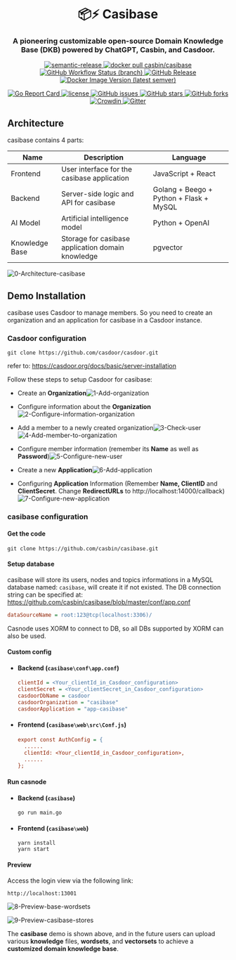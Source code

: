 <h1 align="center" style="border-bottom: none;">📦⚡️ Casibase</h1>
<h3 align="center">A pioneering customizable open-source Domain Knowledge Base (DKB)
    powered by ChatGPT, Casbin, and Casdoor.</h3>
<p align="center">
  <a href="#badge">
    <img alt="semantic-release" src="https://img.shields.io/badge/%20%20%F0%9F%93%A6%F0%9F%9A%80-semantic--release-e10079.svg">
  </a>
  <a href="https://hub.docker.com/r/casbin/casibase">
    <img alt="docker pull casbin/casibase" src="https://img.shields.io/docker/pulls/casbin/casibase.svg">
  </a>
  <a href="https://github.com/casbin/casibase/actions/workflows/build.yml">
    <img alt="GitHub Workflow Status (branch)" src="https://github.com/casdoor/casdoor/workflows/Build/badge.svg?style=flat-square">
  </a>
  <a href="https://github.com/casibase/casibase/releases/latest">
    <img alt="GitHub Release" src="https://img.shields.io/github/v/release/casbin/casibase.svg">
  </a>
  <a href="https://hub.docker.com/repository/docker/casbin/casibase">
    <img alt="Docker Image Version (latest semver)" src="https://img.shields.io/badge/Docker%20Hub-latest-brightgreen">
  </a>
<!-- waiting for changing -->
<!-- <a href="https://hub.docker.com/r/casbin/casibase"> -->
<!-- <a href="https://github.com/casbin/casibase/actions/workflows/build.yml"> -->
<!-- <a href="https://github.com/casibase/casibase/releases/latest"> -->
<!-- <a href="https://hub.docker.com/repository/docker/casbin/casibase"> -->
</p>

<p align="center">
  <a href="https://goreportcard.com/report/github.com/casbin/casibase">
    <img alt="Go Report Card" src="https://goreportcard.com/badge/github.com/casdoor/casdoor?style=flat-square">
  </a>
  <a href="https://github.com/casbin/casibase/blob/master/LICENSE">
    <img src="https://img.shields.io/github/license/casbin/casibase?style=flat-square" alt="license">
  </a>
  <a href="https://github.com/casbin/casibase/issues">
    <img alt="GitHub issues" src="https://img.shields.io/github/issues/casbin/casibase?style=flat-square">
  </a>
  <a href="#">
    <img alt="GitHub stars" src="https://img.shields.io/github/stars/casbin/casibase?style=flat-square">
  </a>
  <a href="https://github.com/casbin/casibase/network">
    <img alt="GitHub forks" src="https://img.shields.io/github/forks/casbin/casibase?style=flat-square">
  </a>
  <a href="https://crowdin.com/project/casibase-site">
    <img alt="Crowdin" src="https://badges.crowdin.net/casdoor-site/localized.svg">
  </a>
  <a href="https://gitter.im/casbin/casibase">
    <img alt="Gitter" src="https://badges.gitter.im/casbin/casdoor.svg">
  </a>
<!-- waiting for changing -->
<!-- <a href="https://goreportcard.com/report/github.com/casbin/casibase"> -->
<!-- <a href="https://crowdin.com/project/casibase-site"> -->
<!-- <a href="https://gitter.im/casbin/casibase"> -->
</p>

## Architecture

casibase contains 4 parts:

| **Name**       | **Description**                                   | **Language**                            |
| -------------- | ------------------------------------------------- | --------------------------------------- |
| Frontend       | User interface for the casibase application       | JavaScript + React                      |
| Backend        | Server-side logic and API for casibase            | Golang + Beego + Python + Flask + MySQL |
| AI Model       | Artificial intelligence model                     | Python + OpenAI                         |
| Knowledge Base | Storage for casibase application domain knowledge | pgvector                                |

![0-Architecture-casibase](assets/0-Architecture-casibase.png)

## Demo Installation

casibase uses Casdoor to manage members. So you need to create an organization and an application for casibase in a Casdoor instance.

### Casdoor configuration 

```shell
git clone https://github.com/casdoor/casdoor.git
```

refer to: https://casdoor.org/docs/basic/server-installation

Follow these steps to setup Casdoor for casibase:

- Create an **Organization**![1-Add-organization](assets/1-Add-organization.png)

- Configure information about the **Organization**![2-Configure-information-organization](assets/2-Configure-information-organization.png)

- Add a member to a newly created organization![3-Check-user](assets/3-Check-user.png)![4-Add-member-to-organization](assets/4-Add-member-to-organization.png)

- Configure member information (remember its **Name** as well as **Password**)![5-Configure-new-user](assets/5-Configure-new-user.png)



- Create a new **Application**![6-Add-application](assets/6-Add-application.png)

- Configuring **Application** Information (Remember **Name, ClientID** and **ClientSecret**. Change **RedirectURLs** to http://localhost:14000/callback)![7-Configure-new-application](assets/7-Configure-new-application.png)

### casibase configuration 

#### Get the code

```shell
git clone https://github.com/casbin/casibase.git
```

#### Setup database

casibase will store its users, nodes and topics informations in a MySQL database named: `casibase`, will create it if not existed. The DB connection string can be specified at: https://github.com/casbin/casibase/blob/master/conf/app.conf

```ini
dataSourceName = root:123@tcp(localhost:3306)/
```

Casnode uses XORM to connect to DB, so all DBs supported by XORM can also be used.

#### Custom config

- #### Backend (`casibase\conf\app.conf`)

  ```ini
  clientId = <Your_clientId_in_Casdoor_configuration>
  clientSecret = <Your_clientSecret_in_Casdoor_configuration>
  casdoorDbName = casdoor
  casdoorOrganization = "casibase"
  casdoorApplication = "app-casibase"
  ```

- #### Frontend (`casibase\web\src\Conf.js`)

  ```ini
  export const AuthConfig = {
    ......
    clientId: <Your_clientId_in_Casdoor_configuration>,
    ......
  };
  ```

#### Run casnode

  - #### Backend (`casibase`)

    ```shell
    go run main.go
    ```

  - #### Frontend (`casibase\web`)

    ```shell
    yarn install
    yarn start
    ```

#### Preview

Access the login view via the following link:

```shell
http://localhost:13001
```

![8-Preview-base-wordsets](assets/8-Preview-base-wordsets.png)

![9-Preview-casibase-stores](assets/9-Preview-casibase-stores.png)

The **casibase** demo is shown above, and in the future users can upload various **knowledge** files, **wordsets**, and **vectorsets** to achieve a **customized domain knowledge base**.